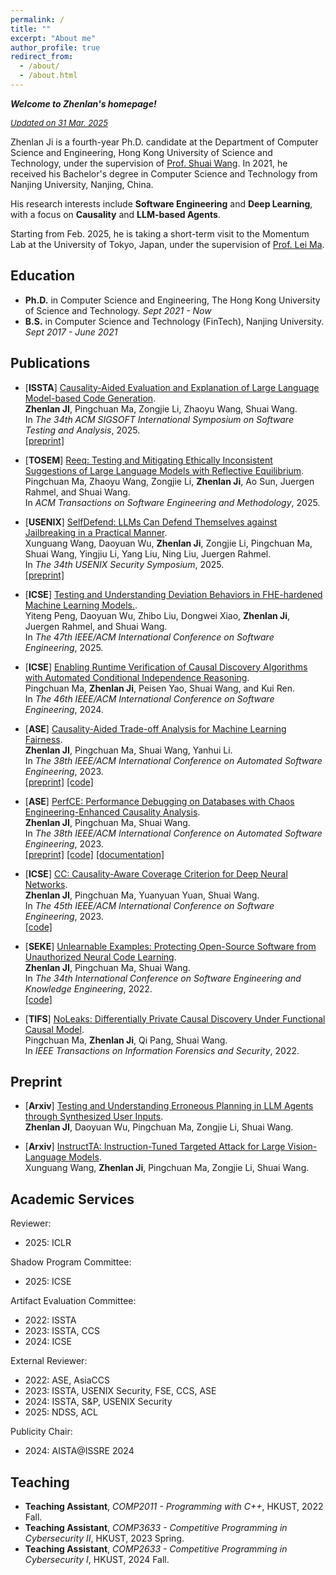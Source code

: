 ```yaml
---
permalink: /
title: ""
excerpt: "About me"
author_profile: true
redirect_from: 
  - /about/
  - /about.html
---
```


***Welcome to Zhenlan's homepage!***

*<font size="2"><u>Updated on 31 Mar. 2025</u></font>*

Zhenlan Ji is a fourth-year Ph.D. candidate at the Department of Computer
Science and Engineering, Hong Kong University of Science and Technology,
under the supervision of [Prof. Shuai
Wang](https://www.cse.ust.hk/~shuaiw/). In 2021, he received his Bachelor's
degree in Computer Science and Technology from Nanjing University, Nanjing,
China. 
<!-- He has published papers at top-tier software engineering and security
venues like ICSE, focusing on the application of causality analysis.  -->
His research interests include **Software Engineering** and **Deep
Learning**, with a focus on **Causality** and **LLM-based Agents**.

Starting from Feb. 2025, he is taking a short-term visit to the
Momentum Lab at the University of Tokyo, Japan, under the supervision of
[Prof. Lei Ma](https://www.malei.org/).

## Education

- **Ph.D.** in Computer Science and Engineering, The Hong Kong University of Science and Technology. *Sept 2021 - Now*
- **B.S.** in Computer Science and Technology (FinTech), Nanjing University. <br> *Sept 2017 - June 2021*


## Publications

- [**ISSTA**] [Causality-Aided Evaluation and Explanation of Large Language Model-based Code Generation]().  
**Zhenlan JI**, Pingchuan Ma, Zongjie Li, Zhaoyu Wang, Shuai Wang.  
In *The 34th ACM SIGSOFT International Symposium on Software Testing and Analysis*, 2025.  
[[preprint]](https://arxiv.org/abs/2310.06680)

- [**TOSEM**] [Reeq: Testing and Mitigating Ethically Inconsistent Suggestions of Large Language Models with Reflective Equilibrium](https://doi.org/10.1145/3722554).  
Pingchuan Ma, Zhaoyu Wang, Zongjie Li, **Zhenlan Ji**, Ao Sun, Juergen Rahmel, and Shuai Wang.  
In *ACM Transactions on Software Engineering and Methodology*, 2025.  

- [**USENIX**] [SelfDefend: LLMs Can Defend Themselves against Jailbreaking in a Practical Manner]().  
Xunguang Wang, Daoyuan Wu, **Zhenlan Ji**, Zongjie Li, Pingchuan Ma, Shuai Wang, Yingjiu Li, Yang Liu, Ning Liu, Juergen Rahmel.  
In *The 34th USENIX Security Symposium*, 2025.  
[[preprint]](https://arxiv.org/abs/2305.13057)

- [**ICSE**] [Testing and Understanding Deviation Behaviors in FHE-hardened Machine Learning Models.](https://doi.ieeecomputersociety.org/10.1109/ICSE55347.2025.00107).  
Yiteng Peng, Daoyuan Wu, Zhibo Liu, Dongwei Xiao, **Zhenlan Ji**, Juergen Rahmel, and Shuai Wang.  
In *The 47th IEEE/ACM International Conference on Software Engineering*, 2025.  

- [**ICSE**] [Enabling Runtime Verification of Causal Discovery Algorithms with Automated Conditional Independence Reasoning](https://doi.org/10.1145/3597503.3623348).  
Pingchuan Ma, **Zhenlan Ji**, Peisen Yao, Shuai Wang, and Kui Ren.  
In *The 46th IEEE/ACM International Conference on Software Engineering*, 2024.  

- [**ASE**] [Causality-Aided Trade-off Analysis for Machine Learning Fairness](https://doi.org/10.1109/ASE56229.2023.00105).  
**Zhenlan JI**, Pingchuan Ma, Shuai Wang, Yanhui Li.  
In *The 38th IEEE/ACM International Conference on Automated Software Engineering*, 2023.  
[[preprint]](https://arxiv.org/abs/2305.13057)
[[code]](https://github.com/ZhenlanJi/CTF)

- [**ASE**] [PerfCE: Performance Debugging on Databases with Chaos Engineering-Enhanced Causality Analysis](https://doi.org/10.1109/ASE56229.2023.00106).  
**Zhenlan JI**, Pingchuan Ma, Shuai Wang.  
In *The 38th IEEE/ACM International Conference on Automated Software Engineering*, 2023.  
[[preprint]](https://arxiv.org/abs/2207.08369)
[[code]](https://github.com/ZhenlanJi/PerfCE)
[[documentation]](http://perfce.ignorelist.com/)

- [**ICSE**] [CC: Causality-Aware Coverage Criterion for Deep Neural Networks](https://doi.org/10.1109/ICSE48619.2023.00153).  
**Zhenlan JI**, Pingchuan Ma, Yuanyuan Yuan, Shuai Wang.  
In *The 45th IEEE/ACM International Conference on Software Engineering*, 2023.  
[[code]](https://github.com/ZhenlanJi/DL_CC)

- [**SEKE**] [Unlearnable Examples: Protecting Open-Source Software from Unauthorized Neural Code Learning](https://doi.org/10.18293/SEKE2022-066).  
**Zhenlan JI**, Pingchuan Ma, Shuai Wang.  
In *The 34th International Conference on Software Engineering and Knowledge Engineering*, 2022.  
[[code]](https://github.com/ZhenlanJi/Unlearnable_Code)

- [**TIFS**] [NoLeaks: Differentially Private Causal Discovery Under Functional Causal Model](https://doi.org/10.1109/TIFS.2022.3184263).  
Pingchuan Ma, **Zhenlan Ji**, Qi Pang, Shuai Wang.  
In *IEEE Transactions on Information Forensics and Security*, 2022. 


## Preprint


- [**Arxiv**] [Testing and Understanding Erroneous Planning in LLM Agents through Synthesized User Inputs](https://arxiv.org/abs/2404.17833).  
**Zhenlan JI**, Daoyuan Wu, Pingchuan Ma, Zongjie Li, Shuai Wang.  

- [**Arxiv**] [InstructTA: Instruction-Tuned Targeted Attack for Large Vision-Language Models](https://arxiv.org/abs/2312.01886).  
Xunguang Wang, **Zhenlan Ji**, Pingchuan Ma, Zongjie Li, Shuai Wang.  




## Academic Services

Reviewer: 

- 2025: ICLR

Shadow Program Committee:

- 2025: ICSE

Artifact Evaluation Committee:  

- 2022: ISSTA
- 2023: ISSTA, CCS
- 2024: ICSE

External Reviewer:

- 2022: ASE, AsiaCCS
- 2023: ISSTA, USENIX Security, FSE, CCS, ASE
- 2024: ISSTA, S&P, USENIX Security
- 2025: NDSS, ACL

Publicity Chair:

- 2024: AISTA@ISSRE 2024


## Teaching

- **Teaching Assistant**, *COMP2011 - Programming with C++*, HKUST, 2022 Fall.
- **Teaching Assistant**, *COMP3633 - Competitive Programming in Cybersecurity II*, HKUST, 2023 Spring.
- **Teaching Assistant**, *COMP2633 - Competitive Programming in Cybersecurity I*, HKUST, 2024 Fall.

<script type="text/javascript" id="clustrmaps" src="//clustrmaps.com/map_v2.js?d=-mKrzPDoreIcPTv_2g0dcIg-DZqjcnN_ov0wF7OVPd4&cl=ffffff&w=a"></script>